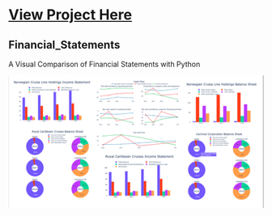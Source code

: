 
# [View Project Here](https://nbviewer.jupyter.org/github/e-bedoya/Financial_Statements/blob/64162b4f9a89b39c02f1c965609e4581e6a97d38/Financial_Statements.ipynb)

## Financial_Statements
A Visual Comparison of Financial Statements with Python

![title](plots.png)

